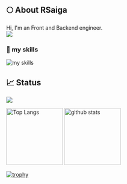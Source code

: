 ## 🌕 About RSaiga
Hi, I'm an Front and Backend engineer.
<br/>
![](https://komarev.com/ghpvc/?username=RSaiga&color=yellowgreen)

### 🌱 my skills
<img alt="my skills" src="https://skillicons.dev/icons?theme=light&perline=8&i=java,js,ts,nodejs,rust,go,php,py,kotlin,dart,react,spring,nextjs,nestjs,vercel,vite,flutter,fastapi,flask,laravel,gradle,maven,jest,gherkin,aws,gcp,azure,git,github,githubactions" />


## 📈 Status
![]([https://komarev.com/ghpvc/?username=RSaiga&color=yellowgreen](http://github-profile-summary-cards.vercel.app/api/cards/profile-details?username=RSaiga&theme=github_dark))

<p align="left"> 
  <img alt="Top Langs" height="150px" src="https://github-readme-stats.vercel.app/api/top-langs/?username=RSaiga&layout=compact&show_icons=true" />
  <img alt="github stats" height="150px" src="https://github-readme-stats.vercel.app/api?username=Rsaiga" />
</p>

[![trophy](https://github-profile-trophy.vercel.app/?username=RSaiga&margin-w=5)](https://github.com/RSaiga/)
